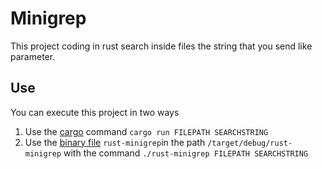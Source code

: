 # Minigrep

This project coding in rust search inside files the string that you send like parameter.

## Use

You can execute this project in two ways

1. Use the [cargo](https://doc.rust-lang.org/stable/cargo/) command `cargo run FILEPATH SEARCHSTRING`
2. Use the [binary file](https://www.cyberciti.biz/faq/howto-unix-command-run-execute-bin-files-in-linux/) `rust-minigrep`in the path `/target/debug/rust-minigrep` with the command `./rust-minigrep FILEPATH SEARCHSTRING`